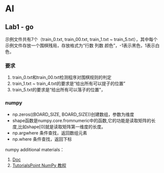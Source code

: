 # AI
## Lab1 - go
示例文件共有7个（train_0.txt, train_00.txt, train_1.txt ~ train_5.txt），其中每个示例文件存放一个围棋残局，存放格式为“行数 列数 颜色”，-1表示⿊色，1表示白色，
### 要求
1. train_0.txt和train_00.txt检测程序对围棋规则的判定
2. train_1.txt ~ train_4.txt的要求是“给出所有可以提子的位置”
3. train_5.txt的要求是“给出所有可以落子的位置”，

### numpy
* np.zeros((BOARD_SIZE, BOARD_SIZE))创建数组，参数为维度
* shape函数是numpy.core.fromnumeric中的函数,它的功能是读取矩阵的长度,比如shape[0]就是读取矩阵第一维度的长度。
* np.argwhere 条件查找，返回数组元素
* np.where  条件查找，返回下标

numpy additional materials：
1. [Doc](https://docs.scipy.org/doc/numpy/genindex.html)
2. [TutorialsPoint NumPy 教程](http://www.jianshu.com/p/57e3c0a92f3a)

